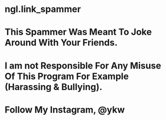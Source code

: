 # ngl.link_spammer
# This Spammer Was Meant To Joke Around With Your Friends.
# I am not Responsible For Any Misuse Of This Program For Example (Harassing & Bullying).
# Follow My Instagram, @ykw
